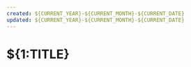 ```yaml
---
created: ${CURRENT_YEAR}-${CURRENT_MONTH}-${CURRENT_DATE}
updated: ${CURRENT_YEAR}-${CURRENT_MONTH}-${CURRENT_DATE}
---
```

# ${1:TITLE}

